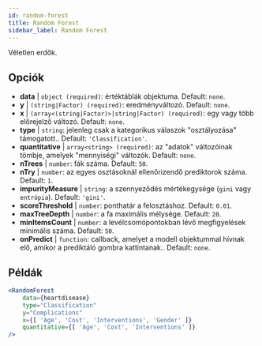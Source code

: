 ```yaml
---
id: random-forest
title: Random Forest
sidebar_label: Random Forest
---
```


Véletlen erdők.

## Opciók

* __data__ | `object (required)`: értéktáblák objektuma. Default: `none`.
* __y__ | `(string|Factor) (required)`: eredményváltozó. Default: `none`.
* __x__ | `(array<(string|Factor)>|string|Factor) (required)`: egy vagy több előrejelző változó. Default: `none`.
* __type__ | `string`: jelenleg csak a kategorikus válaszok "osztályozása" támogatott.. Default: `'Classification'`.
* __quantitative__ | `array<string> (required)`: az "adatok" változóinak tömbje, amelyek "mennyiségi" változók. Default: `none`.
* __nTrees__ | `number`: fák száma. Default: `50`.
* __nTry__ | `number`: az egyes osztásoknál ellenőrizendő prediktorok száma. Default: `1`.
* __impurityMeasure__ | `string`: a szennyeződés mértékegysége (`gini` vagy `entrópia`). Default: `'gini'`.
* __scoreThreshold__ | `number`: ponthatár a felosztáshoz. Default: `0.01`.
* __maxTreeDepth__ | `number`: a fa maximális mélysége. Default: `20`.
* __minItemsCount__ | `number`: a levélcsomópontokban lévő megfigyelések minimális száma. Default: `50`.
* __onPredict__ | `function`: callback, amelyet a modell objektummal hívnak elő, amikor a prediktáló gombra kattintanak.. Default: `none`.


## Példák

```jsx live
<RandomForest 
    data={heartdisease} 
    type="Classification"
    y="Complications"
    x={[ 'Age', 'Cost', 'Interventions', 'Gender' ]}
    quantitative={[ 'Age', 'Cost', 'Interventions' ]}
/>
```

